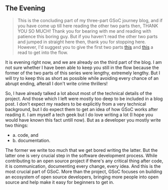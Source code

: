 ## The Evening

> This is the concluding part of my three-part GSoC journey blog, and if you have come up till here reading the other two parts then, THANK YOU SO MUCH! Thank you for bearing with me and reading with patience this boring guy. But if you haven't read the other two parts and jumped in straight here then, thank you for stopping here. However, I'd suggest you to give the first two parts [this](./what-gsoc-taught-me-the-morning.md) and [this](./the-afternoon.md) a read to get into the flow.

It is evening right now, and we are already on the third part of the blog. I am not sure whether I have been able to keep you still in the flow because the former of the two parts of this series were lengthy, extremely lengthy. But I will try to keep this as short as possible while avoiding every chance of an abrupt ending, afterall I don't write crime thrillers!

So, I have already talked a lot about most of the technical details of the project. And those which I left were mostly too deep to be included in a blog post. I don't expect my readers to be explicitly from a very technical background, but I do expect them to get an idea of how GSoC works after reading it. I am myself a tech geek but I do love writing a lot (I hope you would have known this fact untill now). But as a developer you mostly write two things: 
+ a. code, and
+ b. documentation. 

The former we write too much that we get bored writing the latter. But the latter one is very crucial step in the software development process. While contributing to an open source project if there's any critical thing after code, it is communication, documenting every change, every idea. And this is the most crucial part of GSoC. More than the project, GSoC focuses on building an ecosystem of open source developers, bringing more people into open source and help make it easy for beginners to get in. 